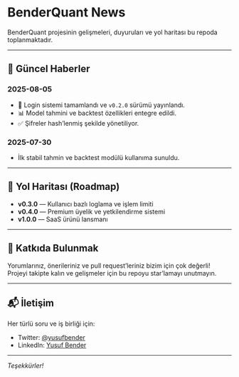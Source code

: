 # BenderQuant News

BenderQuant projesinin gelişmeleri, duyuruları ve yol haritası bu repoda toplanmaktadır.

---

## 🚀 Güncel Haberler

### 2025-08-05
- 🔐 Login sistemi tamamlandı ve `v0.2.0` sürümü yayınlandı.
- 📊 Model tahmini ve backtest özellikleri entegre edildi.
- ✅ Şifreler hash’lenmiş şekilde yönetiliyor.

### 2025-07-30
- İlk stabil tahmin ve backtest modülü kullanıma sunuldu.

---

## 📅 Yol Haritası (Roadmap)

- **v0.3.0** — Kullanıcı bazlı loglama ve işlem limiti
- **v0.4.0** — Premium üyelik ve yetkilendirme sistemi
- **v1.0.0** — SaaS ürünü lansmanı

---

## 🤝 Katkıda Bulunmak

Yorumlarınız, önerileriniz ve pull request’leriniz bizim için çok değerli!  
Projeyi takipte kalın ve gelişmeler için bu repoyu star’lamayı unutmayın.  

---

## 📬 İletişim

Her türlü soru ve iş birliği için:  
- Twitter: [@yusufbender](https://twitter.com/yusufbender)  
- LinkedIn: [Yusuf Bender](https://linkedin.com/in/yusufbender)

---

*Teşekkürler!*

